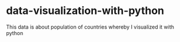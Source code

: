 # data-visualization-with-python
This data is about population of countries whereby I visualized it with python
